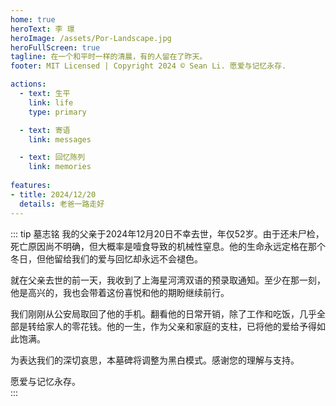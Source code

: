 ```yaml
---
home: true
heroText: 李 璟
heroImage: /assets/Por-Landscape.jpg
heroFullScreen: true
tagline: 在一个和平时一样的清晨，有的人留在了昨天。
footer: MIT Licensed | Copyright 2024 © Sean Li. 愿爱与记忆永存.

actions:
  - text: 生平
    link: life
    type: primary

  - text: 寄语
    link: messages

  - text: 回忆陈列
    link: memories
  
features:
- title: 2024/12/20
  details: 老爸一路走好
---
```


::: tip 墓志铭
我的父亲于2024年12月20日不幸去世，年仅52岁。由于还未尸检，死亡原因尚不明确，但大概率是噎食导致的机械性窒息。他的生命永远定格在那个冬日，但他留给我们的爱与回忆却永远不会褪色。 

就在父亲去世的前一天，我收到了上海星河湾双语的预录取通知。至少在那一刻，他是高兴的，我也会带着这份喜悦和他的期盼继续前行。  

我们刚刚从公安局取回了他的手机。翻看他的日常开销，除了工作和吃饭，几乎全部是转给家人的零花钱。他的一生，作为父亲和家庭的支柱，已将他的爱给予得如此饱满。  

为表达我们的深切哀思，本墓碑将调整为黑白模式。感谢您的理解与支持。  

愿爱与记忆永存。  
:::